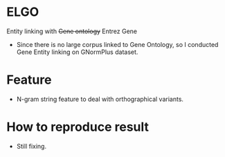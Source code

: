 # ELGO
Entity linking with ~~Gene ontology~~ Entrez Gene

* Since there is no large corpus linked to Gene Ontology, so I conducted Gene Entity linking on GNormPlus dataset.

# Feature

* N-gram string feature to deal with orthographical variants.

# How to reproduce result
 
* Still fixing.
